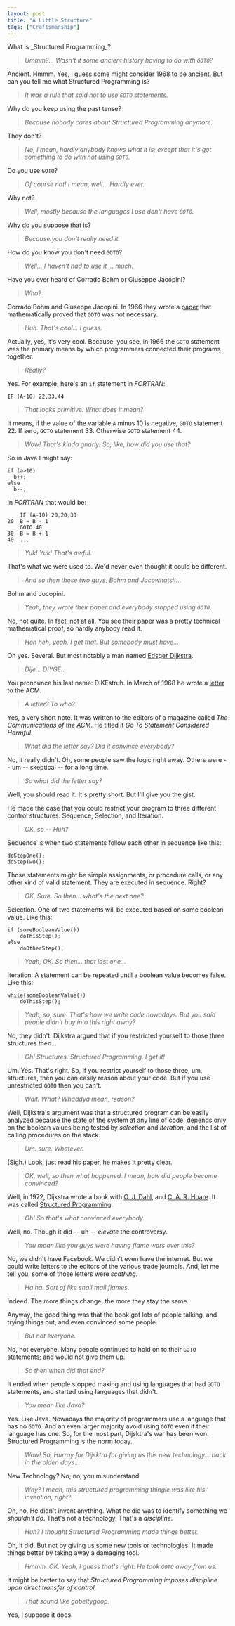 ```yaml
---
layout: post
title: "A Little Structure"
tags: ["Craftsmanship"]
---
```

<meta http-equiv="refresh" content="3; url=http://blog.8thlight.com/uncle-bob/2015/09/23/a-little-structure.html" />
What is _Structured Programming_?

>_Ummm?...  Wasn't it some ancient history having to do with `GOTO`?_ 

Ancient.  Hmmm.  Yes, I guess some might consider 1968 to be ancient.  But can you tell me what Structured Programming is?

>_It was a rule that said not to use `GOTO` statements._

Why do you keep using the past tense?

>_Because nobody cares about Structured Programming anymore._ 

They don't?

>_No, I mean, hardly anybody knows what it is; except that it's got something to do with not using `GOTO`._

Do you use `GOTO`?

>_Of course not!  I mean, well...  Hardly ever._

Why not?

>_Well, mostly because the languages I use don't have `GOTO`._

Why do you suppose that is?

>_Because you don't really need it._

How do you know you don't need `GOTO`?

>_Well...  I haven't had to use it ...   much._

Have you ever heard of Corrado Bohm or Giuseppe Jacopini?

>_Who?_

Corrado Bohm and Giuseppe Jacopini.  In 1966 they wrote a [paper](https://en.wikipedia.org/wiki/Structured_program_theorem) that mathematically proved that `GOTO` was not necessary.  

>_Huh.  That's cool...  I guess._

Actually, yes, it's very cool.  Because, you see, in 1966 the `GOTO` statement was the primary means by which programmers connected their programs together.

>_Really?_

Yes.  For example, here's an `if` statement in _FORTRAN_:

	IF (A-10) 22,33,44
	
>_That looks primitive.  What does it mean?_

It means, if the value of the variable `A` minus 10 is negative, `GOTO` statement 22.  If zero, `GOTO` statement 33.  Otherwise `GOTO` statement 44.

>_Wow!  That's kinda gnarly.  So, like, how did you use that?_

So in Java I might say:

	if (a>10)
	  b++;
	else
	  b--;

In _FORTRAN_ that would be:

		IF (A-10) 20,20,30
	20	B = B - 1
		GOTO 40
	30	B = B + 1
	40	...

>_Yuk!  Yuk!  That's awful._

That's what we were used to.  We'd never even thought it could be different.  

>_And so then those two guys, Bohm and Jacowhatsit..._

Bohm and Jocopini.

>_Yeah, they wrote their paper and everybody stopped using `GOTO`._

No, not quite.  In fact, not at all.  You see their paper was a pretty technical mathematical proof, so hardly anybody read it.  

>_Heh heh, yeah, I get that.  But somebody must have..._

Oh yes.  Several.  But most notably a man named [Edsger Dijkstra](https://en.wikipedia.org/wiki/Edsger_W._Dijkstra).

>_Dije...  DIYGE.._

You pronounce his last name: DIKEstruh.  In March of 1968 he wrote a [letter](http://homepages.cwi.nl/~storm/teaching/reader/Dijkstra68.pdf) to the ACM.

>_A letter?  To who?_

Yes, a very short note.  It was written to the editors of a magazine called _The Communications of the ACM_. He titled it _Go To Statement Considered Harmful_.

>_What did the letter say?  Did it convince everybody?_

No, it really didn't.  Oh, some people saw the logic right away.  Others were -- um -- skeptical -- for a long time.  

>_So what did the letter say?_

Well, you should read it.  It's pretty short.  But I'll give you the gist.  

He made the case that you could restrict your program to three different control structures:  Sequence, Selection, and Iteration.

>_OK, so -- Huh?_

Sequence is when two statements follow each other in sequence like this:

	doStepOne();
	doStepTwo();
	
Those statements might be simple assignments, or procedure calls, or any other kind of valid statement.  They are executed in sequence.  Right?

>_OK, Sure.  So then...  what's the next one?_

Selection.  One of two statements will be executed based on some boolean value.  Like this:

	if (someBooleanValue())
		doThisStep();
	else
		doOtherStep();

>_Yeah, OK.  So then... that last one..._

Iteration.  A statement can be repeated until a boolean value becomes false.  Like this:

	while(someBooleanValue())
	 	doThisStep();

>_Yeah, so, sure.  That's how we write code nowadays.  But you said people didn't buy into this right away?_

No, they didn't.  Dijkstra argued that if you restricted yourself to those three structures then...

>_Oh!  Structures.  Structured Programming.  I get it!_

Um.  Yes.  That's right.  So, if you restrict yourself to those three, um, structures, then you can easily reason about your code.  But if you use unrestricted `GOTO` then you can't.  

>_Wait.  What?  Whaddya mean, reason?_

Well, Dijkstra's argument was that a structured program can be easily analyzed because the state of the system at any line of code, depends only on the boolean values being tested by _selection_ and _iteration_, and the list of calling procedures on the stack.  

>_Um. sure.  Whatever._

(Sigh.)  Look, just read his paper, he makes it pretty clear.  

>_OK, well, so then what happened.  I mean, how did people become convinced?_

Well, in 1972, Dijkstra wrote a book with [O. J. Dahl](https://en.wikipedia.org/wiki/Ole-Johan_Dahl), and [C. A. R. Hoare](https://en.wikipedia.org/wiki/Tony_Hoare).  It was called [Structured Programming](http://www.amazon.com/Structured-Programming-P-I-C-studies-processing/dp/0122005503).   

>_Oh!  So that's what convinced everybody._

Well, no.  Though it did -- uh -- _elevate_ the controversy.

>_You mean like you guys were having flame wars over this?_

No, we didn't have Facebook.  We didn't even have the internet.  But we could write letters to the editors of the various trade journals.  And, let me tell you, some of those letters were _scathing_.  

>_Ha ha.  Sort of like snail mail flames._ 

Indeed.  The more things change, the more they stay the same.

Anyway, the good thing was that the book got lots of people talking, and trying things out, and even convinced some people.

>_But not everyone._

No, not everyone.  Many people continued to hold on to their `GOTO` statements; and would not give them up.

>_So then when did that end?_

It ended when people stopped making and using languages that had `GOTO` statements, and started using languages that didn't.  

>_You mean like Java?_

Yes.  Like Java.  Nowadays the majority of programmers use a language that has no `GOTO`.  And an even larger majority avoid using `GOTO` even if their language has one.  So, for the most part, Dijsktra's war has been won.  Structured Programming is the norm today.

>_Wow! So, Hurray for Dijsktra for giving us this new technology...  back in the olden days..._

New Technology?  No, no, you misunderstand.

>_Why?  I mean, this structured programming thingie was like his invention, right?_

Oh, no.  He didn't invent anything.  What he did was to identify something we _shouldn't do_.  That's not a technology.  That's a _discipline_.

>_Huh? I thought Structured Programming made things better._

Oh, it did.  But not by giving us some new tools or technologies.  It made things better by taking away a damaging tool.  

>_Hmmm.  OK.  Yeah, I guess that's right.  He took `GOTO` away from us._

It might be better to say that _Structured Programming imposes discipline upon direct transfer of control._

>_That sound like gobeltygoop._

Yes, I suppose it does.

